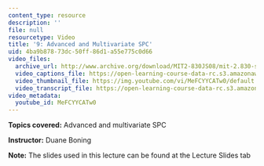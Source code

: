 ```yaml
---
content_type: resource
description: ''
file: null
resourcetype: Video
title: '9: Advanced and Multivariate SPC'
uid: 4ba9b878-73dc-50ff-86d1-a55e775c0d66
video_files:
  archive_url: http://www.archive.org/download/MIT2-830JS08/mit-2.830-s08-lec09_300k.mp4
  video_captions_file: https://open-learning-course-data-rc.s3.amazonaws.com/2-830j-control-of-manufacturing-processes-sma-6303-spring-2008/98620ef5f20b5ac0bb35db8e8e2a4970_MeFCYYCATw0.vtt
  video_thumbnail_file: https://img.youtube.com/vi/MeFCYYCATw0/default.jpg
  video_transcript_file: https://open-learning-course-data-rc.s3.amazonaws.com/2-830j-control-of-manufacturing-processes-sma-6303-spring-2008/9eb28036c9cbcc17a52cc2563de28f31_MeFCYYCATw0.pdf
video_metadata:
  youtube_id: MeFCYYCATw0
---
```


**Topics covered:** Advanced and multivariate SPC

**Instructor:** Duane Boning

**Note:** The slides used in this lecture can be found at the Lecture Slides tab